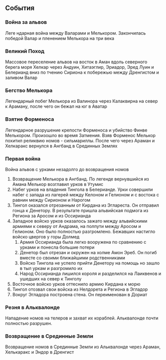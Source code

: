 ## События

### Война за альвов

Леге ндарная война между Валарами и Мелькором. Закончилась победой Валар и
пленением Мелькора на три века

### Великий Поход

Массовое переселение альвов на восток в Аман вдоль северного берега моря Хелкар
через Андуин, Хитаэглир, Эриадор, Эред Луин и Белерианд вниз по тчению Сириона
к побережью между Дренгистом и заливом Валар

### Бегство Мелькора

Легендарный побег Мелькора из Валинора через Калаквирна на север к Араману,
после чего он бежал на юг в Аватар

### Взятие Форменоса

Легендарное разрушение крепости Форменоса и убийство Финве Мелькором. Произошло
во время Затмения. Взяв Форменос Мелькор похитил реликвию номов - сильмариллы.
После чего через Араман и Хелкаракс вернулся в Ангбанд в Срединных Землях

### Первая война

Война альвов с урками незадолго до возвращения номов

1. Возвращение Мелькора в Ангбанд. По легенде вернувшийся из Амана Мелькор
   возглавил урков в Утумис 
2. Набег урков на владения Тингола в Белерианде. Урки совершили набег с запада
   из лагерей между Келоном и Гелионом и с востока с равнин между Сирионом и
   Нарогом
3. Тингол оказался отрезанным от Кирдана из Эглареста. Он отправил гонца к
   Денетору. В результате пришла альвийская подмога из Региона за Аросом и из
   Оссирианда
4. Западное войско урков оказалось зажато между альвийскими армиями к северу от
   Андрама, на полпути между Аросом и Гелионом. Оно было полностью разгромлено.
   Бежавших настигло войско цвергов у горы Долмед
    1. Армия Оссирианда была легко вооружена по сравнению с урками и понесла
       большие потери
    2. Денетор был отрезан и окружен на холме Амон Эреб. Он погиб вместе со
       своими ближайшими родственниками
    3. Войско Тингола не успело прийти Денетору на помощь но зашло в тыл уркам
       и разгромило их
    4. Народ Оссирианда лишился короля и разделился на Лаиквенов и ушедших на
       север к Тинголу
5. Восточное войско урков оттеснило армию Кирдана к морю
6. Тингол отозвал свои войска из Нелдорета и Региона в Эгладор
7. Вокруг Эгладора построена стена. Он переименован в Дориат

### Резня в Альквалонде

Нападение номов на телеров и захват их кораблей. Альквалонде почти полностью
разрушен.

### Возвращение в Срединные Земли

Возвращение номов в Срединные Земли из Альквалонде через Араман, Хелькаракс и
Эндор в Дренгист
